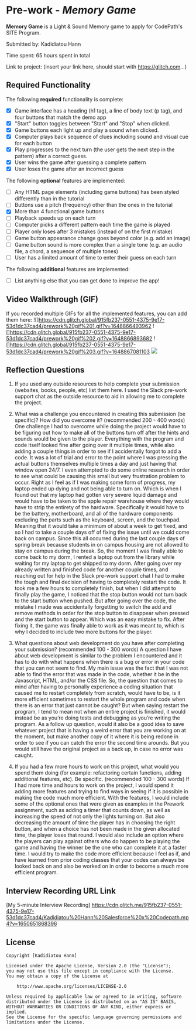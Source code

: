 # Pre-work - _Memory Game_

**Memory Game** is a Light & Sound Memory game to apply for CodePath's SITE Program.

Submitted by: Kadidiatou Hann

Time spent: 65 hours spent in total

Link to project: (insert your link here, should start with https://glitch.com...)

## Required Functionality

The following **required** functionality is complete:

- [x] Game interface has a heading (h1 tag), a line of body text (p tag), and four buttons that match the demo app
- [x] "Start" button toggles between "Start" and "Stop" when clicked.
- [x] Game buttons each light up and play a sound when clicked.
- [x] Computer plays back sequence of clues including sound and visual cue for each button
- [x] Play progresses to the next turn (the user gets the next step in the pattern) after a correct guess.
- [x] User wins the game after guessing a complete pattern
- [x] User loses the game after an incorrect guess

The following **optional** features are implemented:

- [ ] Any HTML page elements (including game buttons) has been styled differently than in the tutorial
- [ ] Buttons use a pitch (frequency) other than the ones in the tutorial
- [x] More than 4 functional game buttons
- [ ] Playback speeds up on each turn
- [ ] Computer picks a different pattern each time the game is played
- [ ] Player only loses after 3 mistakes (instead of on the first mistake)
- [ ] Game button appearance change goes beyond color (e.g. add an image)
- [ ] Game button sound is more complex than a single tone (e.g. an audio file, a chord, a sequence of multiple tones)
- [ ] User has a limited amount of time to enter their guess on each turn

The following **additional** features are implemented:

- [ ] List anything else that you can get done to improve the app!

## Video Walkthrough (GIF)

If you recorded multiple GIFs for all the implemented features, you can add them here:
![]https://cdn.glitch.global/915fb237-0551-4375-9e17-53d1dc37cad4/prework%20gif%201.gif?v=1648866493962
![]https://cdn.glitch.global/915fb237-0551-4375-9e17-53d1dc37cad4/prework%20gif%202.gif?v=1648866893682
![]https://cdn.glitch.global/915fb237-0551-4375-9e17-53d1dc37cad4/prework%20gif%203.gif?v=1648867081103
![](gif4-link-here)

## Reflection Questions

1. If you used any outside resources to help complete your submission (websites, books, people, etc) list them here.
   I used the Slack pre-work support chat as the outside resource to aid in allowing me to complete the project.

2. What was a challenge you encountered in creating this submission (be specific)? How did you overcome it? (recommended 200 - 400 words)
   One challenge I had to overcome while doing the project would have to be figuring out how to make all of the buttons turn off after the hints and sounds would be given to the player. Everything with the program and code itself looked fine after going over it multiple times, while also adding a couple things in order to see if I accidentally forgot to add a code. It was a lot of trial and error to the point where I was pressing the actual buttons themselves multiple times a day and just having that window open 24/7. I even attempted to do some online research in order to see what could be causing this small but very frustration problem to occur. Right as I feel as if I was making some form of progress, my laptop ended up dying and not being able to turn on. Which is when I found out that my laptop had gotten very severe liquid damage and would have to be taken to the apple repair warehouse where they would have to strip the entirety of the hardware. Specifically it would have to be the battery, motherboard, and all of the hardware components excluding the parts such as the keyboard, screen, and the touchpad. Meaning that it would take a minimum of about a week to get fixed, and so I had to take a couple days off of fixing the issue until we could come back on campus. Since this all occurred during the last couple days of spring break because students in on campus housing are not allowed to stay on campus during the break. So, the moment I was finally able to come back to my dorm, I rented a laptop out from the library while waiting for my laptop to get shipped to my dorm. After going over my already written and finished code for another couple times, and reaching out for help in the Slack pre-work support chat I had to make the tough and final decision of having to completely restart the code. It took me a few hours to completely finish, but when I did attempt to finally play the game, I noticed that the stop button would not turn back to the start button when pushed. But after going over the code, the mistake I made was accidentally forgetting to switch the add and remove methods in order for the stop button to disappear when pressed and the start button to appear. Which was an easy mistake to fix. After fixing it, the game was finally able to work as it was meant to, which is why I decided to include two more buttons for the player.

3. What questions about web development do you have after completing your submission? (recommended 100 - 300 words)
   	A question I have about web development is similar to the problem I encountered and it has to do with what happens when there is a bug or error in your code that you  can not seem to find. My main issue was the fact that I was not able to find the error that was made in the code, whether it be in the Javascript, HTML, and/or the CSS file. So, the question that comes to mind after having to personally experience a coding situation that caused me to restart completely from scratch, would have to be, is it more efficient sometimes to restart the whole program and code when there is an error that just cannot be caught? But when saying restart the program, I tend to mean not when an entire project is finished, it would instead be as you’re doing tests and debugging as you’re writing the program. As a follow up question, would it also be a good idea to save whatever project that is having a weird error that you are working on at the moment, but make another copy of it where it is being redone in order to see if you can catch the error the second time arounds. But you would still have the original project as a back up, in case no error was caught.


4. If you had a few more hours to work on this project, what would you spend them doing (for example: refactoring certain functions, adding additional features, etc). Be specific. (recommended 100 - 300 words)
   If I had more time and hours to work on the project, I would spend it adding more features and trying to find ways in seeing if it is possible in making the code much more efficient. With the features, I would include some of the optional ones that were given as examples in the Prework assignment, such as adding a timer that counts down, as well as increasing the speed of not only the lights turning on. But also decreasing the amount of time the player has in choosing the right button, and when a choice has not been made in the given allocated time, the player loses that round. I would also include an option where the players can play against others who do happen to be playing the game and having the winner be the one who can complete it at a faster time. I would try to make the code more efficient because I feel as if, and have learned from prior coding classes that your codes can always be looked back on and also be worked on in order to become a much more efficient program.

## Interview Recording URL Link

[My 5-minute Interview Recording] https://cdn.glitch.me/915fb237-0551-4375-9e17-53d1dc37cad4/Kadidiatou%20Hann%20Salesforce%20x%20Codepath.mp4?v=1650651868396
## License

    Copyright [Kadidiatou Hann]

    Licensed under the Apache License, Version 2.0 (the "License");
    you may not use this file except in compliance with the License.
    You may obtain a copy of the License at

        http://www.apache.org/licenses/LICENSE-2.0

    Unless required by applicable law or agreed to in writing, software
    distributed under the License is distributed on an "AS IS" BASIS,
    WITHOUT WARRANTIES OR CONDITIONS OF ANY KIND, either express or implied.
    See the License for the specific language governing permissions and
    limitations under the License.
